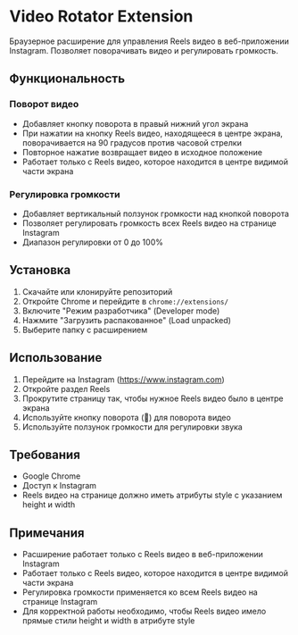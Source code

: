 # Video Rotator Extension

Браузерное расширение для управления Reels видео в веб-приложении Instagram. Позволяет поворачивать видео и регулировать громкость.

## Функциональность

### Поворот видео

- Добавляет кнопку поворота в правый нижний угол экрана
- При нажатии на кнопку Reels видео, находящееся в центре экрана, поворачивается на 90 градусов против часовой стрелки
- Повторное нажатие возвращает видео в исходное положение
- Работает только с Reels видео, которое находится в центре видимой части экрана

### Регулировка громкости

- Добавляет вертикальный ползунок громкости над кнопкой поворота
- Позволяет регулировать громкость всех Reels видео на странице Instagram
- Диапазон регулировки от 0 до 100%

## Установка

1. Скачайте или клонируйте репозиторий
2. Откройте Chrome и перейдите в `chrome://extensions/`
3. Включите "Режим разработчика" (Developer mode)
4. Нажмите "Загрузить распакованное" (Load unpacked)
5. Выберите папку с расширением

## Использование

1. Перейдите на Instagram (https://www.instagram.com)
2. Откройте раздел Reels
3. Прокрутите страницу так, чтобы нужное Reels видео было в центре экрана
4. Используйте кнопку поворота (🔄) для поворота видео
5. Используйте ползунок громкости для регулировки звука

## Требования

- Google Chrome
- Доступ к Instagram
- Reels видео на странице должно иметь атрибуты style с указанием height и width

## Примечания

- Расширение работает только с Reels видео в веб-приложении Instagram
- Работает только с Reels видео, которое находится в центре видимой части экрана
- Регулировка громкости применяется ко всем Reels видео на странице Instagram
- Для корректной работы необходимо, чтобы Reels видео имело прямые стили height и width в атрибуте style
